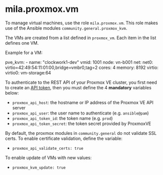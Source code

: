 # mila.proxmox.vm

To manage virtual machines, use the role `mila.proxmox.vm`. This role makes use
of the Ansible modules `community.general.proxmox_kvm`.

The VMs are created from a list defined in `proxmox_vm`. Each item
in the list defines one VM.

Example for a VM:

  pve_kvm:
    - name: "clockwork1-dev"
      vmid: 1001
      node: vn-b001
      net:
        net0: virtio=42:49:54:11:01:00,bridge=vmbr0,tag=2
      cores: 4
      memory: 8192
      virtio:
        virtio0: vm-storage:64

To authenticate to the REST API of your Proxmox VE cluster, you first need to
create an [API token][pve_api_tokens], then you must define the 4 **mandatory**
variables below:

 - `proxmox_api_host`: the hostname or IP address of the Proxmox VE API server
 - `proxmox_api_user`: the user name to authenticate (e.g. `ansible@pam`)
 - `proxmox_api_token_id`: the token name (e.g. `prod`)
 - `proxmox_api_token_secret`: the token secret provided by ProxmoxVE

[pve_api_tokens]: https://pve.proxmox.com/pve-docs/chapter-pveum.html#pveum_tokens

By default, the proxmox modules in `community.general` do not validate SSL
certs. To enable certificate validation, define the variable:

 - `proxmox_api_validate_certs: true`

To enable update of VMs with new values:

 - `proxmox_kvm_update: true`
